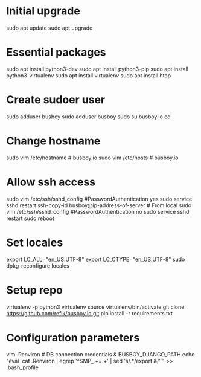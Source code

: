 # Initial upgrade
sudo apt update
sudo apt upgrade

# Essential packages
sudo apt install python3-dev
sudo apt install python3-pip
sudo apt install python3-virtualenv
sudo apt install virtualenv
sudo apt install htop

# Create sudoer user
sudo adduser busboy
sudo adduser busboy sudo
su busboy.io
cd

# Change hostname
sudo vim /etc/hostname # busboy.io
sudo vim /etc/hosts # busboy.io

# Allow ssh access
sudo vim /etc/ssh/sshd_config #PasswordAuthentication yes
sudo service sshd restart
ssh-copy-id busboy@ip-address-of-server # From local
sudo vim /etc/ssh/sshd_config #PasswordAuthentication no
sudo service sshd restart
sudo reboot

# Set locales
export LC_ALL="en_US.UTF-8"
export LC_CTYPE="en_US.UTF-8"
sudo dpkg-reconfigure locales

# Setup repo
virtualenv -p python3 virtualenv
source virtualenv/bin/activate
git clone https://github.com/refik/busboy.io.git
pip install -r requirements.txt

# Configuration parameters
vim .Renviron # DB connection credentials & BUSBOY_DJANGO_PATH
echo "eval \`cat .Renviron | egrep '^SMP_.+=.+' | sed 's/.*/export &/'\`" >> .bash_profile
